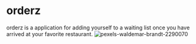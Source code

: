 # orderz
orderz is a application for adding yourself to a waiting list once you have arrived at your favorite restaurant.
![pexels-waldemar-brandt-2290070](https://user-images.githubusercontent.com/82245627/142801374-4a03d2ff-9e64-4c2c-b708-8c66691039ef.jpg)
